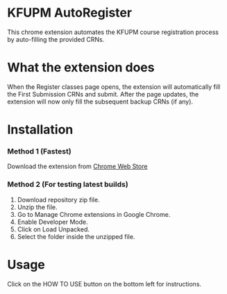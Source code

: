 # KFUPM AutoRegister

This chrome extension automates the KFUPM course registration process by auto-filling the provided CRNs.

# What the extension does

When the Register classes page opens, the extension will automatically fill the First Submission CRNs and submit. After the page updates, the extension will now only fill the subsequent backup CRNs (if any).

# Installation
### Method 1 (Fastest)
Download the extension from <a href="https://chrome.google.com/webstore/detail/autoregister/cdnggghhipolhgompbcoofhkebpogdoe" target="_blank">Chrome Web Store</a>

### Method 2 (For testing latest builds)
1. Download repository zip file.
2. Unzip the file.
3. Go to Manage Chrome extensions in Google Chrome.
4. Enable Developer Mode.
5. Click on Load Unpacked.
6. Select the folder inside the unzipped file.

# Usage
Click on the HOW TO USE button on the bottom left for instructions.
